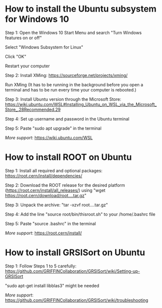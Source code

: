 # How to install the Ubuntu subsystem for Windows	10
Step 1:	Open the Windows 10 Start Menu and search "Turn Windows features on or off"

Select "Windows Subsystem for Linux"
 
Click "OK"
  
Restart your computer

Step 2:	Install XMing: https://sourceforge.net/projects/xming/

Run XMing (It has to be running in the background before you open a terminal and has to be run every time your computer is rebooted.)

Step 3:	Install Ubuntu version through the Microsoft Store: https://wiki.ubuntu.com/WSL#Installing_Ubuntu_on_WSL_via_the_Microsoft_Store_.28Recommended.29

Step 4:	Set up username and password in the Ubuntu terminal

Step 5:	Paste "sudo apt upgrade" in the terminal

*More support*:	https://wiki.ubuntu.com/WSL


# How to install ROOT on Ubuntu	
Step 1:	Install all required and optional packages: https://root.cern/install/dependencies/

Step 2:	Download the ROOT release for the desired platform (https://root.cern/install/all_releases/) using "wget https://root.cern/download/root....tar.gz"

Step 3:	Unpack the archive: "tar -xzvf root....tar.gz"

Step 4:	Add the line "source root/bin/thisroot.sh" to your /home/.bashrc file

Step 5:	Paste "source .bashrc" in the terminal

*More support*:	https://root.cern/install/


# How to install GRSISort on Ubuntu	
Step 1:	Follow Steps 1 to 5 carefully: https://github.com/GRIFFINCollaboration/GRSISort/wiki/Setting-up-GRSISort

"sudo apt-get install libblas3"	might be needed

*More support*: https://github.com/GRIFFINCollaboration/GRSISort/wiki/troubleshooting
